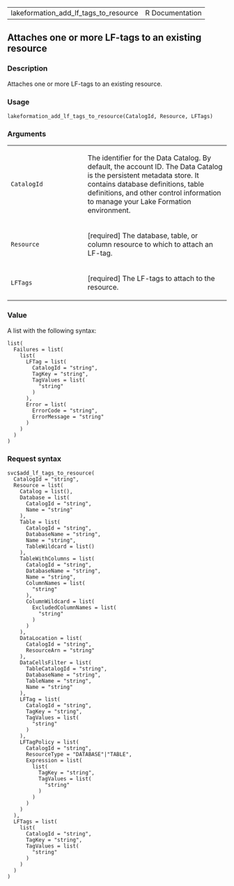 <table style="width: 100%;">
<tbody>
<tr class="odd">
<td>lakeformation_add_lf_tags_to_resource</td>
<td style="text-align: right;">R Documentation</td>
</tr>
</tbody>
</table>

## Attaches one or more LF-tags to an existing resource

### Description

Attaches one or more LF-tags to an existing resource.

### Usage

    lakeformation_add_lf_tags_to_resource(CatalogId, Resource, LFTags)

### Arguments

<table>
<colgroup>
<col style="width: 35%" />
<col style="width: 65%" />
</colgroup>
<tbody>
<tr class="odd">
<td><code
id="lakeformation_add_lf_tags_to_resource_:_CatalogId">CatalogId</code></td>
<td><p>The identifier for the Data Catalog. By default, the account ID.
The Data Catalog is the persistent metadata store. It contains database
definitions, table definitions, and other control information to manage
your Lake Formation environment.</p></td>
</tr>
<tr class="even">
<td><code
id="lakeformation_add_lf_tags_to_resource_:_Resource">Resource</code></td>
<td><p>[required] The database, table, or column resource to which to
attach an LF-tag.</p></td>
</tr>
<tr class="odd">
<td><code
id="lakeformation_add_lf_tags_to_resource_:_LFTags">LFTags</code></td>
<td><p>[required] The LF-tags to attach to the resource.</p></td>
</tr>
</tbody>
</table>

### Value

A list with the following syntax:

    list(
      Failures = list(
        list(
          LFTag = list(
            CatalogId = "string",
            TagKey = "string",
            TagValues = list(
              "string"
            )
          ),
          Error = list(
            ErrorCode = "string",
            ErrorMessage = "string"
          )
        )
      )
    )

### Request syntax

    svc$add_lf_tags_to_resource(
      CatalogId = "string",
      Resource = list(
        Catalog = list(),
        Database = list(
          CatalogId = "string",
          Name = "string"
        ),
        Table = list(
          CatalogId = "string",
          DatabaseName = "string",
          Name = "string",
          TableWildcard = list()
        ),
        TableWithColumns = list(
          CatalogId = "string",
          DatabaseName = "string",
          Name = "string",
          ColumnNames = list(
            "string"
          ),
          ColumnWildcard = list(
            ExcludedColumnNames = list(
              "string"
            )
          )
        ),
        DataLocation = list(
          CatalogId = "string",
          ResourceArn = "string"
        ),
        DataCellsFilter = list(
          TableCatalogId = "string",
          DatabaseName = "string",
          TableName = "string",
          Name = "string"
        ),
        LFTag = list(
          CatalogId = "string",
          TagKey = "string",
          TagValues = list(
            "string"
          )
        ),
        LFTagPolicy = list(
          CatalogId = "string",
          ResourceType = "DATABASE"|"TABLE",
          Expression = list(
            list(
              TagKey = "string",
              TagValues = list(
                "string"
              )
            )
          )
        )
      ),
      LFTags = list(
        list(
          CatalogId = "string",
          TagKey = "string",
          TagValues = list(
            "string"
          )
        )
      )
    )
